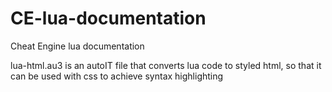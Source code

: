 # CE-lua-documentation
Cheat Engine lua documentation


lua-html.au3 is an autoIT file that converts lua code to styled html, so that it can be used with css to achieve syntax highlighting
